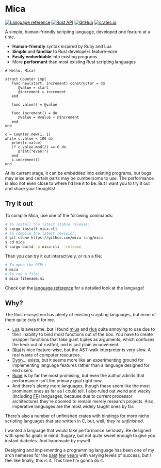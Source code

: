# Mica

[![Language reference](https://img.shields.io/badge/docs-language-blueviolet?style=flat-square)][langref]
[![Rust API](https://img.shields.io/badge/docs-API-blueviolet?style=flat-square)][rustapi]
[![GitHub](https://img.shields.io/badge/GitHub-mica--lang%2Fmica-blue?style=flat-square)][GitHub]
[![crates.io](https://img.shields.io/crates/v/mica?style=flat-square)][crates.io]

A simple, human-friendly scripting language, developed one feature at a time.

- **Human-friendly** syntax inspired by Ruby and Lua
- **Simple** and **familiar** to Rust developers feature-wise
- **Easily embeddable** into existing programs
- More **performant** than most existing Rust scripting languages

```
# Hello, Mica!

struct Counter impl
   func new(start, increment) constructor = do
      @value = start
      @increment = increment
   end

   func value() = @value

   func increment() = do
      @value = @value + @increment
   end
end

c = Counter.new(1, 1)
while c.value < 100 do
   print(c.value)
   if c.value.mod(2) == 0 do
      print("even!")
   end
   c.increment()
end
```

At its current stage, it can be embedded into existing programs, but bugs may arise and certain
parts may be cumbersome to use. The performance is also not even close to where I'd like it to be.
But I want you to try it out and share your thoughts!

## Try it out

To compile Mica, use one of the following commands:
```sh
# To install the latest stable release:
$ cargo install mica-cli
# To compile the latest revision:
$ git clone https://github.com/mica-lang/mica
$ cd mica
$ cargo build -p mica-cli --release
```
Then you can try it out interactively, or run a file:
```sh
# To open the REPL:
$ mica
# To run a file:
$ mica filename.mi
```

Check out the [language reference][langref] for a detailed look at the language!

## Why?

The Rust ecosystem has plenty of existing scripting languages, but none of them quite cuts it for
me.
- [Lua](https://lua.org) is awesome, but I found [mlua](https://github.com/khvzak/mlua) and
  [rlua](https://github.com/amethyst/rlua) quite annoying to use due to their inability to bind
  most functions out of the box. You have to create wrapper functions that take giant tuples as
  arguments, which confuses the heck out of rustfmt, and is just plain inconvenient.
- [Rhai](https://github.com/rhaiscript/rhai) is nice feature-wise, but the AST-walk interpreter is
  very slow. A real waste of computer resources.
- [Dyon](https://github.com/pistondevelopers/dyon)… exists, but it seems more like an
  experimenting ground for implementing language features rather than a language designed for end
  users.
- [Rune](https://github.com/rune-rs/rune) is by far the most promising, but even the author admits
  that performance isn't the primary goal right now.
- And there's plenty more languages, though these seem like the most prominent ones as far as I
  could tell. I also ruled out weird and wacky (including [FP](https://en.wikipedia.org/wiki/Functional_programming))
  languages, because due to current processor architectures they're doomed to remain merely
  research projects. Also, imperative languages are the most widely taught ones by far.

There's also a number of unfinished crates with bindings for more niche scripting languages that
are written in C, but, well, _they're unfinished_.

I wanted a language that would take performance seriously. Be designed with specific goals in mind.
Sugary, but not quite sweet enough to give you instant diabetes. And handmade by myself.

Designing and implementing a programming language has been one of my arch nemeses for the
[past](https://github.com/liquidev/hayago) [few](https://github.com/liquidev/cflang) [years](https://github.com/liquidev/tsuki)
with varying levels of success, but I feel like finally, this is it. This time I'm gonna do it.



  [langref]: docs/language.md
  [rustapi]: https://docs.rs/mica/latest
  [GitHub]: https://github.com/mica-lang/mica
  [crates.io]: https://crates.io/crates/mica
